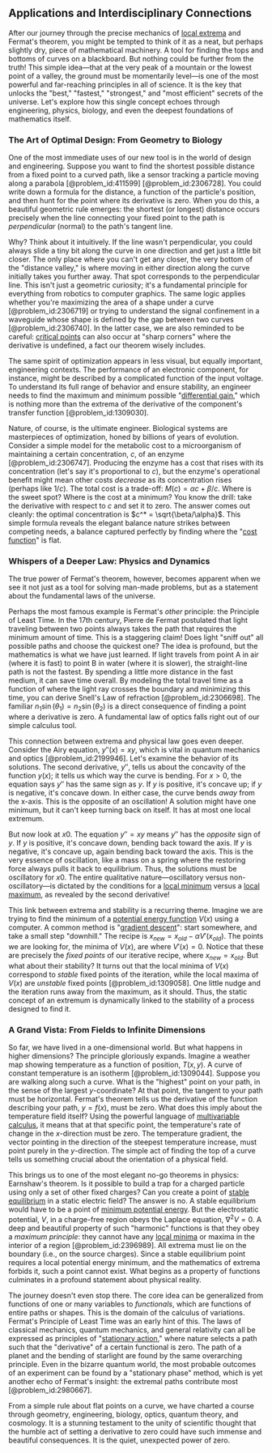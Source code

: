 ## Applications and Interdisciplinary Connections

After our journey through the precise mechanics of [local extrema](@article_id:144497) and Fermat's theorem, you might be tempted to think of it as a neat, but perhaps slightly dry, piece of mathematical machinery. A tool for finding the tops and bottoms of curves on a blackboard. But nothing could be further from the truth! This simple idea—that at the very peak of a mountain or the lowest point of a valley, the ground must be momentarily level—is one of the most powerful and far-reaching principles in all of science. It is the key that unlocks the "best," "fastest," "strongest," and "most efficient" secrets of the universe. Let's explore how this single concept echoes through engineering, physics, biology, and even the deepest foundations of mathematics itself.

### The Art of Optimal Design: From Geometry to Biology

One of the most immediate uses of our new tool is in the world of design and engineering. Suppose you want to find the shortest possible distance from a fixed point to a curved path, like a sensor tracking a particle moving along a parabola [@problem_id:411599] [@problem_id:2306728]. You could write down a formula for the distance, a function of the particle's position, and then hunt for the point where its derivative is zero. When you do this, a beautiful geometric rule emerges: the shortest (or longest) distance occurs precisely when the line connecting your fixed point to the path is *perpendicular* (normal) to the path's tangent line.

Why? Think about it intuitively. If the line wasn't perpendicular, you could always slide a tiny bit along the curve in one direction and get just a little bit closer. The only place where you can't get any closer, the very bottom of the "distance valley," is where moving in either direction along the curve initially takes you further away. That spot corresponds to the perpendicular line. This isn't just a geometric curiosity; it's a fundamental principle for everything from robotics to computer graphics. The same logic applies whether you're maximizing the area of a shape under a curve [@problem_id:2306719] or trying to understand the signal confinement in a waveguide whose shape is defined by the gap between two curves [@problem_id:2306740]. In the latter case, we are also reminded to be careful: [critical points](@article_id:144159) can also occur at "sharp corners" where the derivative is undefined, a fact our theorem wisely includes.

The same spirit of optimization appears in less visual, but equally important, engineering contexts. The performance of an electronic component, for instance, might be described by a complicated function of the input voltage. To understand its full range of behavior and ensure stability, an engineer needs to find the maximum and minimum possible "[differential gain](@article_id:263512)," which is nothing more than the extrema of the derivative of the component's transfer function [@problem_id:1309030].

Nature, of course, is the ultimate engineer. Biological systems are masterpieces of optimization, honed by billions of years of evolution. Consider a simple model for the metabolic cost to a microorganism of maintaining a certain concentration, $c$, of an enzyme [@problem_id:2306747]. Producing the enzyme has a cost that rises with its concentration (let's say it's proportional to $c$), but the enzyme's operational benefit might mean other costs *decrease* as its concentration rises (perhaps like $1/c$). The total cost is a trade-off: $M(c) = \alpha c + \beta/c$. Where is the sweet spot? Where is the cost at a minimum? You know the drill: take the derivative with respect to $c$ and set it to zero. The answer comes out cleanly: the optimal concentration is $c^* = \sqrt{\beta/\alpha}$. This simple formula reveals the elegant balance nature strikes between competing needs, a balance captured perfectly by finding where the "[cost function](@article_id:138187)" is flat.

### Whispers of a Deeper Law: Physics and Dynamics

The true power of Fermat's theorem, however, becomes apparent when we see it not just as a tool for solving man-made problems, but as a statement about the fundamental laws of the universe.

Perhaps the most famous example is Fermat's *other* principle: the Principle of Least Time. In the 17th century, Pierre de Fermat postulated that light traveling between two points always takes the path that requires the minimum amount of time. This is a staggering claim! Does light "sniff out" all possible paths and choose the quickest one? The idea is profound, but the mathematics is what we have just learned. If light travels from point A in air (where it is fast) to point B in water (where it is slower), the straight-line path is not the fastest. By spending a little more distance in the fast medium, it can save time overall. By modeling the total travel time as a function of where the light ray crosses the boundary and minimizing this time, you can derive Snell's Law of refraction [@problem_id:2306698]. The familiar $n_1 \sin(\theta_1) = n_2 \sin(\theta_2)$ is a direct consequence of finding a point where a derivative is zero. A fundamental law of optics falls right out of our simple calculus tool.

This connection between extrema and physical law goes even deeper. Consider the Airy equation, $y''(x) = xy$, which is vital in quantum mechanics and optics [@problem_id:2199946]. Let's examine the behavior of its solutions. The second derivative, $y''$, tells us about the concavity of the function $y(x)$; it tells us which way the curve is bending. For $x > 0$, the equation says $y''$ has the same sign as $y$. If $y$ is positive, it's concave up; if $y$ is negative, it's concave down. In either case, the curve bends *away* from the x-axis. This is the opposite of an oscillation! A solution might have one minimum, but it can't keep turning back on itself. It has at most one local extremum.

But now look at $x  0$. The equation $y'' = xy$ means $y''$ has the *opposite* sign of $y$. If $y$ is positive, it's concave down, bending back toward the axis. If $y$ is negative, it's concave up, again bending back toward the axis. This is the very essence of oscillation, like a mass on a spring where the restoring force always pulls it back to equilibrium. Thus, the solutions must be oscillatory for $x  0$. The entire qualitative nature—oscillatory versus non-oscillatory—is dictated by the conditions for a [local minimum](@article_id:143043) versus a [local maximum](@article_id:137319), as revealed by the second derivative!

This link between extrema and stability is a recurring theme. Imagine we are trying to find the minimum of a [potential energy function](@article_id:165737) $V(x)$ using a computer. A common method is "[gradient descent](@article_id:145448)": start somewhere, and take a small step "downhill." The recipe is $x_{new} = x_{old} - \alpha V'(x_{old})$. The points we are looking for, the minima of $V(x)$, are where $V'(x)=0$. Notice that these are precisely the *fixed points* of our iterative recipe, where $x_{new} = x_{old}$. But what about their stability? It turns out that the local minima of $V(x)$ correspond to *stable* fixed points of the iteration, while the local maxima of $V(x)$ are *unstable* fixed points [@problem_id:1309058]. One little nudge and the iteration runs away from the maximum, as it should. Thus, the static concept of an extremum is dynamically linked to the stability of a process designed to find it.

### A Grand Vista: From Fields to Infinite Dimensions

So far, we have lived in a one-dimensional world. But what happens in higher dimensions? The principle gloriously expands. Imagine a weather map showing temperature as a function of position, $T(x,y)$. A curve of constant temperature is an isotherm [@problem_id:1309044]. Suppose you are walking along such a curve. What is the "highest" point on your path, in the sense of the largest $y$-coordinate? At that point, the tangent to your path must be horizontal. Fermat's theorem tells us the derivative of the function describing your path, $y=f(x)$, must be zero. What does this imply about the temperature field itself? Using the powerful language of [multivariable calculus](@article_id:147053), it means that at that specific point, the temperature's rate of change in the $x$-direction must be zero. The temperature gradient, the vector pointing in the direction of the steepest temperature increase, must point purely in the $y$-direction. The simple act of finding the top of a curve tells us something crucial about the orientation of a physical field.

This brings us to one of the most elegant no-go theorems in physics: Earnshaw's theorem. Is it possible to build a trap for a charged particle using only a set of other fixed charges? Can you create a point of [stable equilibrium](@article_id:268985) in a static electric field? The answer is no. A stable equilibrium would have to be a point of [minimum potential energy](@article_id:200294). But the electrostatic potential, $V$, in a charge-free region obeys the Laplace equation, $\nabla^2 V = 0$. A deep and beautiful property of such "harmonic" functions is that they obey a *maximum principle*: they cannot have any [local minima](@article_id:168559) or maxima in the interior of a region [@problem_id:2396989]. All extrema must lie on the boundary (i.e., on the source charges). Since a stable equilibrium point requires a local potential energy minimum, and the mathematics of extrema forbids it, such a point cannot exist. What begins as a property of functions culminates in a profound statement about physical reality.

The journey doesn't even stop there. The core idea can be generalized from functions of one or many variables to *functionals*, which are functions of entire paths or shapes. This is the domain of the calculus of variations. Fermat's Principle of Least Time was an early hint of this. The laws of classical mechanics, quantum mechanics, and general relativity can all be expressed as principles of "[stationary action](@article_id:148861)," where nature selects a path such that the "derivative" of a certain functional is zero. The path of a planet and the bending of starlight are found by the same overarching principle. Even in the bizarre quantum world, the most probable outcomes of an experiment can be found by a "stationary phase" method, which is yet another echo of Fermat's insight: the extremal paths contribute most [@problem_id:2980667].

From a simple rule about flat points on a curve, we have charted a course through geometry, engineering, biology, optics, quantum theory, and cosmology. It is a stunning testament to the unity of scientific thought that the humble act of setting a derivative to zero could have such immense and beautiful consequences. It is the quiet, unexpected power of zero.